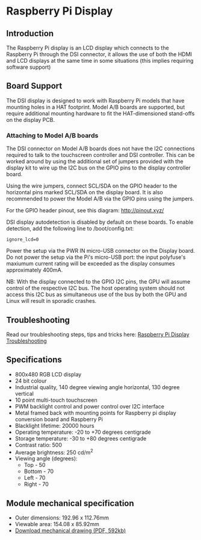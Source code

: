 # Raspberry Pi Display

## Introduction

The Raspberry Pi display is an LCD display which connects to the Raspberry Pi through the DSI connector, it allows the use of both the HDMI and LCD displays at the same time in some situations (this implies requiring software support)

## Board Support

The DSI display is designed to work with Raspberry Pi models that have mounting holes in a HAT footprint. Model A/B boards are supported, but require additional mounting hardware to fit the HAT-dimensioned stand-offs on the display PCB.

### Attaching to Model A/B boards

The DSI connector on Model A/B boards does not have the I2C connections required to talk to the touchscreen controller and DSI controller. This can be worked around by using the additional set of jumpers provided with the display kit to wire up the I2C bus on the GPIO pins to the display controller board.

Using the wire jumpers, connect SCL/SDA on the GPIO header to the horizontal pins marked SCL/SDA on the display board. It is also recommended to power the Model A/B via the GPIO pins using the jumpers.

For the GPIO header pinout, see this diagram: http://pinout.xyz/

DSI display autodetection is disabled by default on these boards. To enable detection, add the following line to /boot/config.txt:

`ignore_lcd=0`

Power the setup via the PWR IN micro-USB connector on the Display board. Do not power the setup via the Pi's micro-USB port: the input polyfuse's maxiumum current rating will be exceeded as the display consumes approximately 400mA.

NB: With the display connected to the GPIO I2C pins, the GPU will assume control of the respective I2C bus. The host operating system should not access this I2C bus as simultaneous use of the bus by both the GPU and Linux will result in sporadic crashes.

## Troubleshooting

Read our troubleshooting steps, tips and tricks here: [Raspberry Pi Display Troubleshooting](troubleshooting.md)

## Specifications

* 800x480 RGB LCD display
* 24 bit colour
* Industrial quality, 140 degree viewing angle horizontal, 130 degree vertical
* 10 point multi-touch touchscreen
* PWM backlight control and power control over I2C interface
* Metal framed back with mounting points for Raspberry pi display conversion board and Raspberry Pi
* Blacklight lifetime: 20000 hours
* Operating temperature: -20 to +70 degrees centigrade
* Storage temperature: -30 to +80 degrees centigrade
* Contrast ratio: 500
* Average brightness: 250 cd/m<sup>2</sup>
* Viewing angle (degrees):
  * Top - 50
  * Bottom - 70
  * Left - 70
  * Right - 70

## Module mechanical specification

* Outer dimensions: 192.96 x 112.76mm
* Viewable area: 154.08 x 85.92mm
* [Download mechanical drawing (PDF, 592kb)](7InchDisplayDrawing-14092015.pdf)
